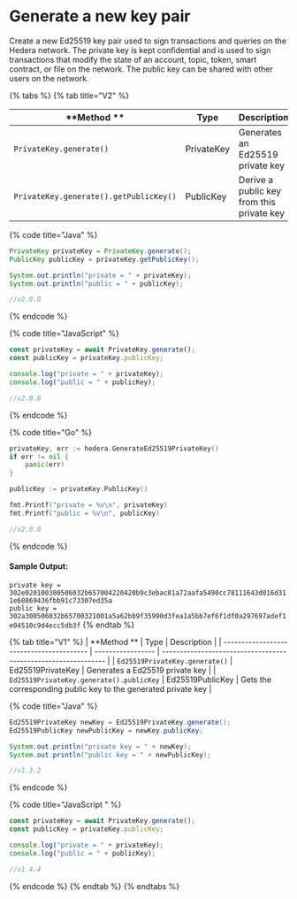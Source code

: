 # Generate a new key pair

Create a new Ed25519 key pair used to sign transactions and queries on the Hedera network. The private key is kept confidential and is used to sign transactions that modify the state of an account, topic, token, smart contract, or file on the network. The public key can be shared with other users on the network.

{% tabs %}
{% tab title="V2" %}


| **Method **                            | Type       | Description                               |
| -------------------------------------- | ---------- | ----------------------------------------- |
| `PrivateKey.generate()`                | PrivateKey | Generates an Ed25519 private key          |
| `PrivateKey.generate().getPublicKey()` | PublicKey  | Derive a public key from this private key |

{% code title="Java" %}
```java
PrivateKey privateKey = PrivateKey.generate();
PublicKey publicKey = privateKey.getPublicKey();

System.out.println("private = " + privateKey);
System.out.println("public = " + publicKey);

//v2.0.0
```
{% endcode %}

{% code title="JavaScript" %}
```javascript
const privateKey = await PrivateKey.generate();
const publicKey = privateKey.publicKey;

console.log("private = " + privateKey);
console.log("public = " + publicKey);

//v2.0.0
```
{% endcode %}

{% code title="Go" %}
```go
privateKey, err := hedera.GenerateEd25519PrivateKey()
if err != nil {
    panic(err)
}

publicKey := privateKey.PublicKey()

fmt.Printf("private = %v\n", privateKey)
fmt.Printf("public = %v\n", publicKey)

//v2.0.0
```
{% endcode %}

#### Sample Output:

`private key = 302e020100300506032b657004220420b9c3ebac81a72aafa5490cc78111643d016d311e60869436fbb91c73307ed35a `\
`public key = 302a300506032b65700321001a5a62bb9f35990d3fea1a5bb7ef6f1df0a297697adef1e04510c9d4ecc5db3f`
{% endtab %}

{% tab title="V1" %}
| **Method **                              | Type              | Description                                                    |
| ---------------------------------------- | ----------------- | -------------------------------------------------------------- |
| `Ed25519PrivateKey.generate()`           | Ed25519PrivateKey | Generates a Ed25519 private key                                |
| `Ed25519PrivateKey.generate().publicKey` | Ed25519PublicKey  | Gets the corresponding public key to the generated private key |

{% code title="Java" %}
```java
Ed25519PrivateKey newKey = Ed25519PrivateKey.generate();
Ed25519PublicKey newPublicKey = newKey.publicKey;

System.out.println("private key = " + newKey);
System.out.println("public key = " + newPublicKey);

//v1.3.2
```
{% endcode %}

{% code title="JavaScript " %}
```javascript
const privateKey = await PrivateKey.generate();
const publicKey = privateKey.publicKey;

console.log("private = " + privateKey);
console.log("public = " + publicKey);

//v1.4.4
```
{% endcode %}
{% endtab %}
{% endtabs %}
